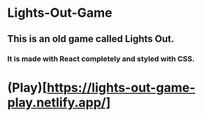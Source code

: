 # Lights-Out-Game

## This is an old game called Lights Out.

### It is made with React completely and styled with CSS.

# (Play)[https://lights-out-game-play.netlify.app/] 
